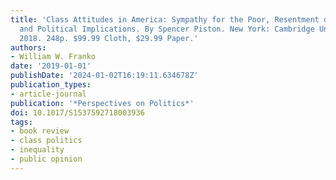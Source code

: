 ```yaml
---
title: 'Class Attitudes in America: Sympathy for the Poor, Resentment of the Rich,
  and Political Implications. By Spencer Piston. New York: Cambridge University Press,
  2018. 248p. $99.99 Cloth, $29.99 Paper.'
authors:
- William W. Franko
date: '2019-01-01'
publishDate: '2024-01-02T16:19:11.634678Z'
publication_types:
- article-journal
publication: '*Perspectives on Politics*'
doi: 10.1017/S1537592718003936
tags:
- book review
- class politics
- inequality
- public opinion
---
```

